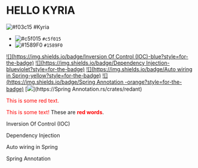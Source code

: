 # HELLO KYRIA 
![#f03c15](https://via.placeholder.com/15/f03c15/000000?text=+) #Kyria
- ![#c5f015](https://via.placeholder.com/15/c5f015/000000?text=+) `#c5f015`
- ![#1589F0](https://via.placeholder.com/15/1589F0/000000?text=+) `#1589F0`


[![](https://img.shields.io/badge/Inversion Of Control (IOC)-blue?style=for-the-badge)](https://github.com/hamzamohdzubair/redant)
[![](https://img.shields.io/badge/Dependency Injection-blueviolet?style=for-the-badge)](https://hamzamohdzubair.github.io/redant/)
[![](https://img.shields.io/badge/Auto wiring in Spring-yellow?style=for-the-badge)](https://docs.rs/crate/redant/latest)
[![](https://img.shields.io/badge/Spring Annotation -orange?style=for-the-badge)](https://crates.io/crates/redant)
[![](https://img.shields.io/badge/Lib.rs-lightgrey?style=for-the-badge)](https://Spring Annotation.rs/crates/redant)

<p style='color:red'>This is some red text.</p>
<font color="red">This is some text!</font>
These are <b style='color:red'>red words</b>.


Inversion Of Control (IOC) 

Dependency Injection 

Auto wiring in Spring 

Spring Annotation 
